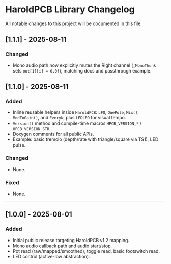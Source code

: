 # HaroldPCB Library Changelog

All notable changes to this project will be documented in this file.

## [1.1.1] - 2025-08-11
### Changed
- Mono audio path now explicitly mutes the Right channel (`_MonoThunk` sets `out[1][i] = 0.0f`), matching docs and passthrough example.

## [1.1.0] - 2025-08-11
### Added
- Inline reusable helpers inside `HaroldPCB`: `LFO`, `OnePole`, `Mix()`, `ModToGain()`, and `EveryN`, plus `LEDLFO` for visual tempo.
- `Version()` method and compile-time macros `HPCB_VERSION_*` / `HPCB_VERSION_STR`.
- Doxygen comments for all public APIs.
- Example: basic tremolo (depth/rate with triangle/square via TS1), LED pulse.

### Changed
- None.

### Fixed
- None.

---

## [1.0.0] - 2025-08-01
### Added
- Initial public release targeting HaroldPCB v1.2 mapping.
- Mono audio callback path and audio start/stop.
- Pot read (raw/mapped/smoothed), toggle read, basic footswitch read.
- LED control (active-low abstraction).
